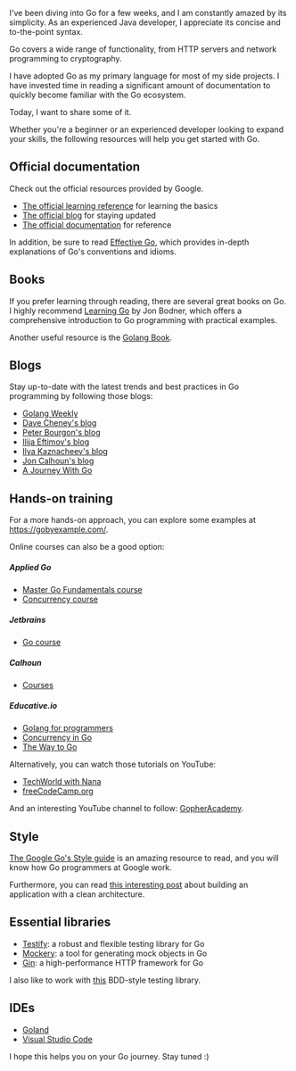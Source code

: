 I've been diving into Go for a few weeks, and I am constantly amazed by its simplicity.
As an experienced Java developer, I appreciate its concise and to-the-point syntax.

Go covers a wide range of functionality, from HTTP servers and network programming to cryptography.

I have adopted Go as my primary language for most of my side projects. I have invested time in reading a significant
amount of documentation to quickly become familiar with the Go ecosystem.

Today, I want to share some of it.

Whether you're a beginner or an experienced developer looking to expand your skills, the following resources will help
you get started with Go.

## Official documentation

Check out the official resources provided by Google.

- [The official learning reference](https://go.dev/learn) for learning the basics
- [The official blog](https://go.dev/blog) for staying updated
- [The official documentation](https://go.dev/doc/) for reference

In addition, be sure to read [Effective Go](https://go.dev/doc/effective_go), which provides in-depth explanations of
Go's conventions and idioms.

## Books

If you prefer learning through reading, there are several great books on Go.
I highly recommend [Learning Go](https://www.oreilly.com/library/view/learning-go/9781492077206/) by Jon Bodner, which
offers a comprehensive introduction to Go programming with practical examples.

Another useful resource is the [Golang Book](https://www.golang-book.com/).

## Blogs

Stay up-to-date with the latest trends and best practices in Go programming by following those blogs:

- [Golang Weekly](https://golangweekly.com)
- [Dave Cheney's blog](https://dave.cheney.net)
- [Peter Bourgon's blog](https://peter.bourgon.org/blog)
- [Ilija Eftimov's blog](https://ieftimov.com/posts)
- [Ilya Kaznacheev's blog](https://www.kaznacheev.me/posts/en)
- [Jon Calhoun's blog](https://www.calhoun.io)
- [A Journey With Go](https://medium.com/a-journey-with-go)

## Hands-on training

For a more hands-on approach, you can explore some examples at https://gobyexample.com/.

Online courses can also be a good option:

##### Applied Go

- [Master Go Fundamentals course](https://appliedgo.com/courses/mastergo-fundamentals)
- [Concurrency course](https://appliedgo.com/courses/concurrency)

##### Jetbrains

- [Go course](https://hyperskill.org/tracks/25?category=12)

##### Calhoun

- [Courses](https://courses.calhoun.io/courses)

##### Educative.io

- [Golang for programmers](https://www.educative.io/path/golang-for-programmers)
- [Concurrency in Go](https://www.educative.io/courses/concurrency-in-go)
- [The Way to Go](https://www.educative.io/courses/the-way-to-go)

Alternatively, you can watch those tutorials on YouTube:

- [TechWorld with Nana](https://www.youtube.com/watch?v=yyUHQIec83I)
- [freeCodeCamp.org](https://www.youtube.com/watch?v=YS4e4q9oBaU)

And an interesting YouTube channel to follow: [GopherAcademy](https://www.youtube.com/@GopherAcademy/videos).

## Style

[The Google Go's Style guide](https://google.github.io/styleguide/go/index ) is an amazing resource to read, and you
will know how Go programmers at Google work.

Furthermore, you can read [this interesting post](https://kumojin.com/en/anatomy-golang-app-a-clean-architecture/) about
building an application with a clean architecture.

## Essential libraries

- [Testify](https://github.com/stretchr/testify): a robust and flexible testing library for Go
- [Mockery](https://github.com/vektra/mockery): a tool for generating mock objects in Go
- [Gin](https://github.com/gin-gonic/gin): a high-performance HTTP framework for Go

I also like to work with [this](https://github.com/onsi/ginkgo) BDD-style testing library.

## IDEs

- [Goland](https://www.jetbrains.com/go)
- [Visual Studio Code](https://code.visualstudio.com)

I hope this helps you on your Go journey. Stay tuned :)
